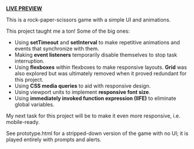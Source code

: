 [**LIVE PREVIEW**](https://asbelljc.github.io/rock-paper-scissors/)

This is a rock-paper-scissors game with a simple UI and animations.

This project taught me a ton! Some of the big ones:
- Using **setTimeout** and **setInterval** to make repetitive animations and events that synchronize with them.
- Making **event listeners** temporarily disable themselves to stop task interruption.
- Using **flexboxes** within flexboxes to make responsive layouts. **Grid** was also explored but was ultimately removed when it proved redundant for this project.
- Using **CSS media queries** to aid with responsive design.
- Using viewport units to implement **responsive font size**.
- Using **immediately invoked function expression (IIFE)** to eliminate global variables.

My next task for this project will be to make it even more responsive, i.e. mobile-ready.

See prototype.html for a stripped-down version of the game with no UI; it is played entirely with prompts and alerts.

